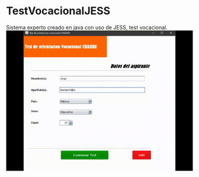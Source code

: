 # TestVocacionalJESS
Sistema experto creado en java con uso de JESS, test vocacional.
![alt text](https://github.com/RogelioDaniel/TestVocacionalJESS/blob/main/Ejemplo.gif?raw=true)
